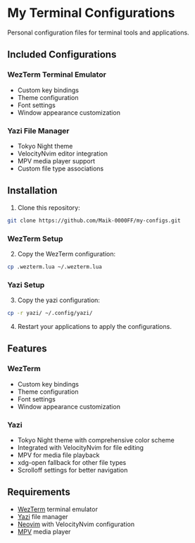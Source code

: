 # My Terminal Configurations

Personal configuration files for terminal tools and applications.

## Included Configurations

### WezTerm Terminal Emulator
- Custom key bindings
- Theme configuration
- Font settings
- Window appearance customization

### Yazi File Manager
- Tokyo Night theme
- VelocityNvim editor integration
- MPV media player support
- Custom file type associations

## Installation

1. Clone this repository:
```bash
git clone https://github.com/Maik-0000FF/my-configs.git
```

### WezTerm Setup
2. Copy the WezTerm configuration:
```bash
cp .wezterm.lua ~/.wezterm.lua
```

### Yazi Setup
3. Copy the yazi configuration:
```bash
cp -r yazi/ ~/.config/yazi/
```

4. Restart your applications to apply the configurations.

## Features

### WezTerm
- Custom key bindings
- Theme configuration
- Font settings
- Window appearance customization

### Yazi
- Tokyo Night theme with comprehensive color scheme
- Integrated with VelocityNvim for file editing
- MPV for media file playback
- xdg-open fallback for other file types
- Scrolloff settings for better navigation

## Requirements

- [WezTerm](https://wezfurlong.org/wezterm/) terminal emulator
- [Yazi](https://yazi-rs.github.io/) file manager
- [Neovim](https://neovim.io/) with VelocityNvim configuration
- [MPV](https://mpv.io/) media player